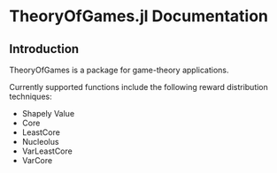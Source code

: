 # TheoryOfGames.jl Documentation

## Introduction

TheoryOfGames is a package for game-theory applications.

Currently supported functions include the following reward distribution techniques:
- Shapely Value
- Core
- LeastCore
- Nucleolus
- VarLeastCore
- VarCore